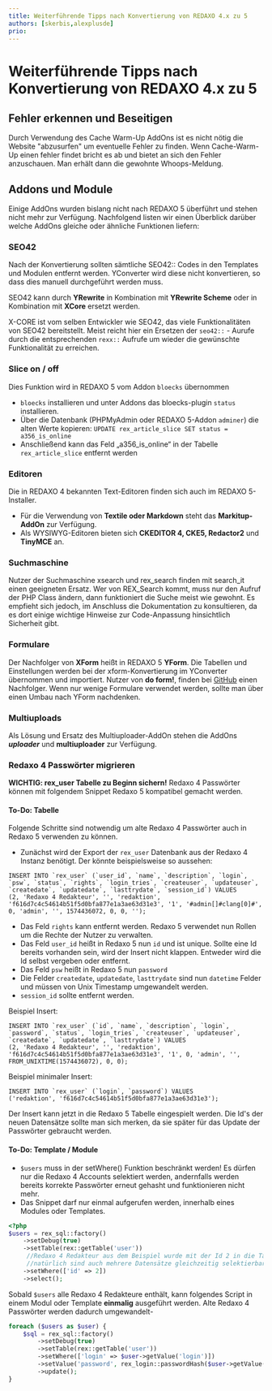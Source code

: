 ```yaml
---
title: Weiterführende Tipps nach Konvertierung von REDAXO 4.x zu 5
authors: [skerbis,alexplusde]
prio:
--- 
```


# Weiterführende Tipps nach Konvertierung von REDAXO 4.x zu 5

## Fehler erkennen und Beseitigen

Durch Verwendung des Cache Warm-Up AddOns ist es nicht nötig die Website "abzusurfen" um eventuelle Fehler zu finden. Wenn Cache-Warm-Up einen fehler findet bricht es ab und bietet an sich den Fehler anzuschauen. Man erhält dann die gewohnte Whoops-Meldung. 

## Addons und Module

Einige AddOns wurden bislang nicht nach REDAXO 5 überführt und stehen nicht mehr zur Verfügung. Nachfolgend listen wir einen Überblick darüber welche AddOns gleiche oder ähnliche Funktionen liefern: 

### SEO42
Nach der Konvertierung sollten sämtliche SEO42:: Codes in den Templates und Modulen entfernt werden. YConverter wird diese nicht konvertieren, so dass dies manuell durchgeführt werden muss.  

SEO42 kann durch **YRewrite** in Kombination mit **YRewrite Scheme** oder in Kombination mit **XCore** ersetzt werden. 

X-CORE ist vom selben Entwickler wie SEO42, das viele Funktionalitäten von SEO42 bereitstellt. 
Meist reicht hier ein Ersetzen der `seo42::` - Aurufe durch die entsprechenden `rexx::` Aufrufe um wieder die gewünschte Funktionalität zu erreichen. 

### Slice on / off

Dies Funktion wird in REDAXO 5 vom Addon `bloecks` übernommen 
* `bloecks` installieren und unter Addons das bloecks-plugin `status` installieren.
* Über die Datenbank (PHPMyAdmin oder REDAXO 5-Addon `adminer`) die alten Werte kopieren: `UPDATE rex_article_slice SET status = a356_is_online`
* Anschließend kann das Feld „a356_is_online“ in der Tabelle `rex_article_slice` entfernt werden


### Editoren
Die in REDAXO 4 bekannten Text-Editoren finden sich auch im REDAXO 5-Installer. 

- Für die Verwendung von **Textile oder Markdown** steht das **Markitup-AddOn** zur Verfügung.
- Als WYSIWYG-Editoren bieten sich **CKEDITOR 4, CKE5, Redactor2** und **TinyMCE** an. 

### Suchmaschine
Nutzer der Suchmaschine xsearch und rex_search finden mit search_it einen geeigneten Ersatz. Wer von REX_Search kommt, muss nur den Aufruf der PHP Class ändern, dann funktioniert die Suche meist wie gewohnt. Es empfieht sich jedoch, im Anschluss die Dokumentation zu konsultieren, da es dort einige wichtige Hinweise zur Code-Anpassung hinsichtlich Sicherheit gibt. 

### Formulare

Der Nachfolger von **XForm** heißt in REDAXO 5 **YForm**. Die Tabellen und Einstellungen werden bei der xform-Konvertierung im YConverter übernommen und importiert. Nutzer von **do form!**, finden bei [GitHub](https://github.com/skerbis/doform-6) einen Nachfolger. Wenn nur wenige Formulare verwendet werden, sollte man über einen Umbau nach YForm nachdenken.  

### Multiuploads

Als Lösung und Ersatz des Multiuploader-AddOn stehen die AddOns ***uploader*** und **multiuploader** zur Verfügung. 

### Redaxo 4 Passwörter migrieren
**WICHTIG: rex_user Tabelle zu Beginn sichern!** Redaxo 4 Passwörter können mit folgendem Snippet Redaxo 5 kompatibel gemacht werden. 

#### To-Do: Tabelle
Folgende Schritte sind notwendig um alte Redaxo 4 Passwörter auch in Redaxo 5 verwenden zu können.

- Zunächst wird der Export der `rex_user` Datenbank aus der Redaxo 4 Instanz benötigt. Der könnte beispielsweise so aussehen:

```mysql
INSERT INTO `rex_user` (`user_id`, `name`, `description`, `login`, `psw`, `status`, `rights`, `login_tries`, `createuser`, `updateuser`, `createdate`, `updatedate`, `lasttrydate`, `session_id`) VALUES
(2, 'Redaxo 4 Redakteur', '', 'redaktion', 'f616d7c4c54614b51f5d0bfa877e1a3ae63d31e3', '1', '#admin[]#clang[0]#', 0, 'admin', '', 1574436072, 0, 0, '');
```

  - Das Feld `rights` kann entfernt werden. Redaxo 5 verwendet nun Rollen um die Rechte der Nutzer zu verwalten.
  - Das Feld `user_id` heißt in Redaxo 5 nun `id` und ist unique. Sollte eine Id bereits vorhanden sein, wird der Insert nicht klappen. Entweder wird die Id selbst vergeben oder entfernt.
  - Das Feld `psw` heißt in Redaxo 5 nun `password`
  - Die Felder `createdate`, `updatedate`, `lasttrydate` sind nun `datetime` Felder und müssen von Unix Timestamp umgewandelt werden.
  - `session_id` sollte entfernt werden.
  
Beispiel Insert:
```mysql
INSERT INTO `rex_user` (`id`, `name`, `description`, `login`, `password`, `status`, `login_tries`, `createuser`, `updateuser`, `createdate`, `updatedate`, `lasttrydate`) VALUES
(2, 'Redaxo 4 Redakteur', '', 'redaktion', 'f616d7c4c54614b51f5d0bfa877e1a3ae63d31e3', '1', 0, 'admin', '', FROM_UNIXTIME(1574436072), 0, 0);
```
Beispiel minimaler Insert:
```mysql
INSERT INTO `rex_user` (`login`, `password`) VALUES
('redaktion', 'f616d7c4c54614b51f5d0bfa877e1a3ae63d31e3');
```

Der Insert kann jetzt in die Redaxo 5 Tabelle eingespielt werden. Die Id's der neuen Datensätze sollte man sich merken, da sie später für das Update der Passwörter gebraucht werden.

#### To-Do: Template / Module
- `$users` muss in der setWhere() Funktion beschränkt werden! Es dürfen nur die Redaxo 4 Accounts selektiert werden, andernfalls werden bereits korrekte Passwörter erneut gehasht und funktionieren nicht mehr.
- Das Snippet darf nur einmal aufgerufen werden, innerhalb eines Modules oder Templates.


```php
<?php
$users = rex_sql::factory()
    ->setDebug(true)
    ->setTable(rex::getTable('user'))
     //Redaxo 4 Redakteur aus dem Beispiel wurde mit der Id 2 in die Tabelle rex_user importiert
     //natürlich sind auch mehrere Datensätze gleichzeitig selektierbar, es dürfen allerdings nur die importierten Redaxo 4 User sein!
    ->setWhere(['id' => 2])
    ->select();
```
Sobald `$users` alle Redaxo 4 Redakteure enthält, kann folgendes Script in einem Modul oder Template **einmalig** ausgeführt werden. Alte Redaxo 4 Passwörter werden dadurch umgewandelt-
```php
foreach ($users as $user) {
    $sql = rex_sql::factory()
        ->setDebug(true)
        ->setTable(rex::getTable('user'))
        ->setWhere(['login' => $user->getValue('login')])
        ->setValue('password', rex_login::passwordHash($user->getValue('password'), true))
        ->update();
}

```
